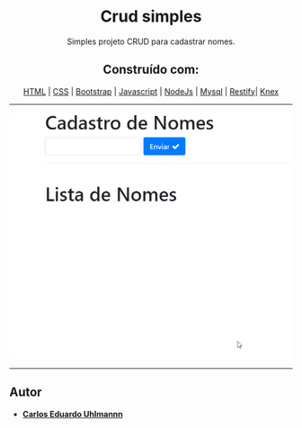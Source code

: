 <h1 align="center">
  Crud simples
</h1>

<p align="center">
  Simples projeto CRUD para cadastrar nomes.
</p>

<h2 align="center">
 Construído com:   
</h2>

<div align="center">
  
[HTML](https://www.w3schools.com/html/default.asp) | [CSS](https://www.w3schools.com/css/) | [Bootstrap](https://getbootstrap.com/) | [Javascript](https://developer.mozilla.org/pt-BR/docs/Aprender/Getting_started_with_the_web/JavaScript_basico) | [NodeJs](https://nodejs.org/en/) | [Mysql](https://www.mysql.com/) 
| [Restify](http://restify.com/)| [Knex](http://knexjs.org/) 


  
</div>

<hr>
 

 
 <p align="center">
  <img alt="GitHub top language" src="https://github.com/carlosuhlmann/crud/blob/master/crud.gif">
 </p>
 
 <hr>
 
 ## Autor

* **[Carlos Eduardo Uhlmannn](https://github.com/carlosuhlmann)**

